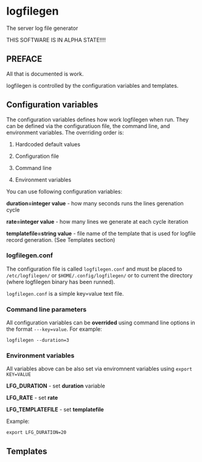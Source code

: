 # logfilegen
The server log file generator

THIS SOFTWARE IS IN ALPHA STATE!!!!

## PREFACE

All that is documented is work.

logfilegen is controlled by the configuration variables and templates.

## Configuration variables

The configuration variables defines how work logfilegen when run. They can be defined via the configuratiuon file, the command line, and environment variables. The overriding order is:

1. Hardcoded default values

2. Configuration file

3. Command line

4. Environment variables


You can use following configuration variables:

**duration=integer value** - how many seconds runs the lines gerenation cycle

**rate=integer value** - how many lines we generate at each cycle iteration

**templatefile=string value** - file name of the template that is used for logfile record generation. (See Templates section)





### logfilegen.conf

The configuration file is called ```logfilegen.conf``` and must be placed to ```/etc/logfilegen/``` or ```$HOME/.config/logfilegen/``` or to current the directory (where logfilegen binary has been runned).

```logfilegen.conf``` is a simple key=value text file.





### Command line parameters

All configuration variables can be **overrided** using command line options in the format ```---key=value```. For example:

```console
logfilegen --duration=3
```



### Environment variables

All variables above can be also set via enviromnent variables using ```export KEY=VALUE```

**LFG_DURATION** - set **duration** variable

**LFG_RATE** - set **rate**

**LFG_TEMPLATEFILE** - set **templatefile**

Example:

```export LFG_DURATION=20```


## Templates


